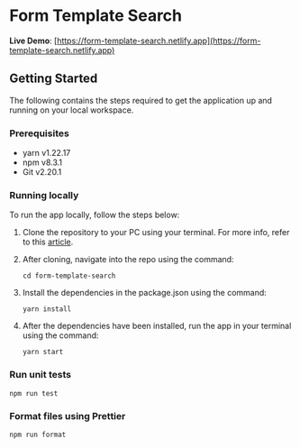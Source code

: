 # Form Template Search

**Live Demo**: [https://form-template-search.netlify.app](https://form-template-search.netlify.app)

## Getting Started

The following contains the steps required to get the application up and running on your local workspace.

### Prerequisites

- yarn v1.22.17
- npm v8.3.1
- Git v2.20.1

### Running locally

To run the app locally, follow the steps below:

1. Clone the repository to your PC using your terminal. For more info, refer to this [article](https://docs.github.com/en/github/creating-cloning-and-archiving-repositories/cloning-a-repository-from-github/cloning-a-repository).

2. After cloning, navigate into the repo using the command:

   ```
   cd form-template-search
   ```

3. Install the dependencies in the package.json using the command:

   ```
   yarn install
   ```

4. After the dependencies have been installed, run the app in your terminal using the command:
   ```
   yarn start
   ```

### Run unit tests

```
npm run test
```

### Format files using Prettier

```
npm run format
```
